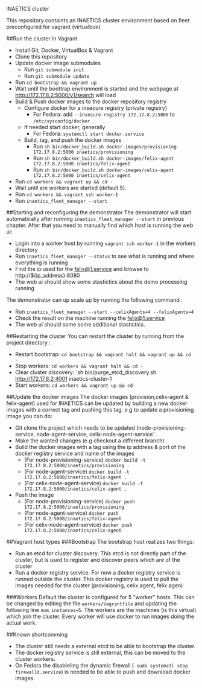 INAETICS cluster

This repository containts an INAETICS cluster environment based on fleet preconfigured for vagrant (virtualbox)

##Run the cluster in Vagrant

* Install Git, Docker, VirtualBox & Vagrant
* Clone this repository
* Update docker image submodules
	* Run `git submodule init`
	* Run `git submodule update`
* Run `cd bootstrap && vagrant up`
* Wait until the boottrap environment is started and the webpage at http://172.17.8.2:5000/v1/search will load
* Build & Push docker images to the docker repository registry
	* Configure docker for a insecure registry (private registry) 
		* For Fedora: add `--insecure-registry 172.17.8.2:5000` to `/etc/sysconfig/docker` 
	* If needed start docker, generally
		* For Fedora: `systemctl start docker.service`
	* Build, tag, and push the docker images
		* Run `sh bin/docker_build.sh docker-images/provisioning 172.17.8.2:5000 inaetics/provisioning`
		* Run `sh bin/docker_build.sh docker-images/felix-agent 172.17.8.2:5000 inaetics/felix-agent`
		* Run `sh bin/docker_build.sh docker-images/celix-agent 172.17.8.2:5000 inaetics/celix-agent`
* Run `cd workers && vagrant up && cd -`
* Wait until are workers are started (default 5). 
* Run `cd workers && vagrant ssh worker-1`
* Run `inaetics_fleet_manager --start`

##Starting and reconfiguring the demonstrator
The demonstrator will start automatically after running `inaetics_fleet_manager --start` in previous chapter. 
After that you need to manually find which host is running the web ui:
* Login into a worker host by running `vagrant ssh worker-1` in the workers directory
* Run `inaetics_fleet_manager --status` to see what is running and where everything is running
* Find the ip used for the felix@1.service and browse to http://${ip_address}:8080
* The web ui should show some stastictics about the demo processing running

The demonstrator can up scale up by running the following command :
* Run `inaetics_fleet_manager --start --celixAgents=4 --felixAgents=4`
* Check the result on the machine running the felix@1.service 
* The web ui should some some additional stastictics.

##Restarting the cluster
You can restart the cluster by running from the project directory :
* Restart bootstrap: `cd bootstrap && vagrant halt && vagrant up && cd -`
* Stop workers: `cd workers && vagrant halt && cd -`
* Clear cluster discovery: `sh bin/purge_etcd_discovery.sh http://172.17.8.2:4001 inaetics-cluster-1
* Start workers: `cd workers && vagrant up && cd-`


##Update the docker images 
The docker images (provision,celix-agent & felix-agent) used for INAETICS can be updated by building a new docker images with a correct tag and pushing this tag. e.g to update a provisioning image you can do:

* Git clone the project which needs to be updated (node-provisioning-service, node-agent-service, celix-node-agent-service`.
* Make the wanted changes (e.g checkout a different branch)
* Build the docker images with a tag using the ip address & port of the docker registry service and name of the images
	* (For node-provisioning-service) `docker build -t 172.17.8.2:5000/inaetics/provisioning .`
	* (For node-agent-service) `docker build -t 172.17.8.2:5000/inaetics/felix-agent .`
	* (For celix-node-agent-service) `docker build -t 172.17.8.2:5000/inaetics/celix-agent .`
* Push the image 
	* (For node-provisioning-service) `docker push 172.17.8.2:5000/inaetics/provisioning` 
	* (For node-agent-service) `docker push 172.17.8.2:5000/inaetics/felix-agent` 
	* (For celix-node-agent-service) `docker push 172.17.8.2:5000/inaetics/celix-agent` 

##Vagrant host types
###Bootstrap 
The bootstrap host realizes two things:

* Run an etcd for cluster discovery. This etcd is not directly part of the cluster, but is used to register and discover peers which are of the cluster
* Run a docker registry service. For now a docker registry service is runned outside the cluster. This docker registry is used to pull the images needed for the cluster (provisioning, celix agent, felix agen)

###Workers 
Default the cluster is configured for 5 "worker" hosts. This can be changed by editing the file `workers/Vagrantfile` and updating the following line `num_instances=5`. 
The workers are the machines (is this virtual) which join the cluster. Every worker will use docker to run images doing the actual work. 

##Known shortcomming
* The cluster still needs a external etcd to be able to bootstrap the cluster.
* The docker registry service is still external, this can be moved to the cluster workers.
* On Fedora the disableling the dynamic firewall (` sudo systemctl stop firewalld.service`) is needed to be able to push and download docker images.
